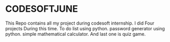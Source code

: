 # CODESOFTJUNE
This Repo contains all my project during codesoft internship.
I did Four projects During this time.
To do list using python.
password generator using python.
simple mathematical calculator.
And last one is quiz game.
